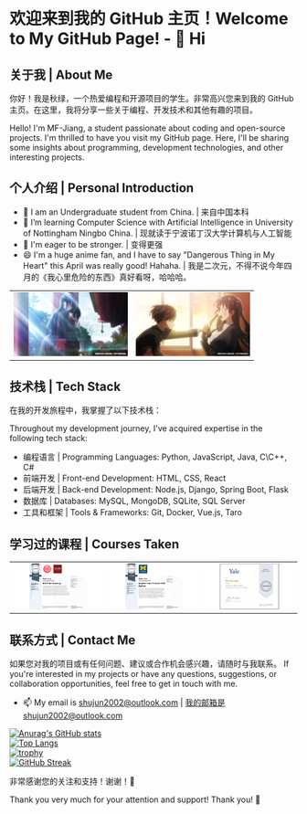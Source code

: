 
# 欢迎来到我的 GitHub 主页！Welcome to My GitHub Page! - 👋 Hi

## 关于我 | About Me

你好！我是秋绿，一个热爱编程和开源项目的学生。非常高兴您来到我的 GitHub 主页。在这里，我将分享一些关于编程、开发技术和其他有趣的项目。

Hello! I'm MF-Jiang, a student passionate about coding and open-source projects. I'm thrilled to have you visit my GitHub page. Here, I'll be sharing some insights about programming, development technologies, and other interesting projects.

## 个人介绍 | Personal Introduction
- 👀 I am an Undergraduate student from China. | 来自中国本科
- 🌱 I’m learning Computer Science with Artificial Intelligence in University of Nottingham Ningbo China. | 现就读于宁波诺丁汉大学计算机与人工智能
- 💞️ I'm eager to be stronger. | 变得更强
- 😄 I'm a huge anime fan, and I have to say "Dangerous Thing in My Heart" this April was really good! Hahaha. | 我是二次元，不得不说今年四月的《我心里危险的东西》真好看呀，哈哈哈。

<table>
  <tr>
    <td>
      <img src="Picture/DangerHeart.jpg" alt="DangerHeart" width="200px">
    </td>
    <td>
      <img src="Picture/DangerHeart1.jpg" alt="DangerHeart1" width="200px">
    </td>
  </tr>
</table>

## 技术栈 | Tech Stack

在我的开发旅程中，我掌握了以下技术栈：

Throughout my development journey, I've acquired expertise in the following tech stack:

- 编程语言 | Programming Languages: Python, JavaScript, Java, C\C++, C#
- 前端开发 | Front-end Development: HTML, CSS, React
- 后端开发 | Back-end Development: Node.js, Django, Spring Boot, Flask
- 数据库 | Databases: MySQL, MongoDB, SQLite, SQL Server
- 工具和框架 | Tools & Frameworks: Git, Docker, Vue.js, Taro

## 学习过的课程 | Courses Taken
<table>
  <tr>
    <td>
      <img src="Picture/CERTIFICATE_LANDING_PAGE~VQENELP83474.png" alt="Machine Learning" width="400px">
    </td>
    <td>
      <img src="Picture/CERTIFICATE_LANDING_PAGE~H49SMSB229XQ.png" alt="Data Science" width="400px">
    </td>
    <td>
      <img src="Picture/CERTIFICATE_LANDING_PAGE~EJBLJ9GLYEB6.png" alt="Yale" width="400px">
    </td>
  </tr>
</table>


## 联系方式 | Contact Me
如果您对我的项目或有任何问题、建议或合作机会感兴趣，请随时与我联系。
If you're interested in my projects or have any questions, suggestions, or collaboration opportunities, feel free to get in touch with me.
- 📫 My email is shujun2002@outlook.com | 我的邮箱是shujun2002@outlook.com

 [![Anurag's GitHub stats](https://github-readme-stats.vercel.app/api?username=MF-Jiang)](https://github.com/anuraghazra/github-readme-stats) \
 [![Top Langs](https://github-readme-stats.vercel.app/api/top-langs/?username=MF-Jiang)](https://github.com/anuraghazra/github-readme-stats) \
[![trophy](https://github-profile-trophy.vercel.app/?username=MF-Jiang)](https://github.com/ryo-ma/github-profile-trophy) \
[![GitHub Streak](https://github-readme-streak-stats.herokuapp.com/?user=MF-Jiang)](https://github.com/DenverCoder1/github-readme-streak-stats)

非常感谢您的关注和支持！谢谢！🙏

Thank you very much for your attention and support! Thank you! 🙏
